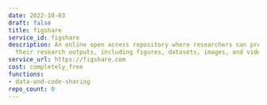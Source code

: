 ```yaml
---
date: 2022-10-03
draft: false
title: figshare
service_id: figshare
description: An online open access repository where researchers can preserve and share
  their research outputs, including figures, datasets, images, and videos.
service_url: https://figshare.com
cost: completely_free
functions:
- data-and-code-sharing
repo_count: 0
---
```




